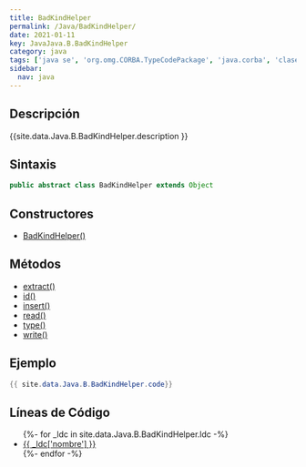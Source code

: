 ```yaml
---
title: BadKindHelper
permalink: /Java/BadKindHelper/
date: 2021-01-11
key: JavaJava.B.BadKindHelper
category: java
tags: ['java se', 'org.omg.CORBA.TypeCodePackage', 'java.corba', 'clase java', 'Java 1.0']
sidebar: 
  nav: java
---
```


## Descripción
{{site.data.Java.B.BadKindHelper.description }}

## Sintaxis
~~~java
public abstract class BadKindHelper extends Object
~~~

## Constructores
* [BadKindHelper()](/Java/BadKindHelper/BadKindHelper/)

## Métodos
* [extract()](/Java/BadKindHelper/extract)
* [id()](/Java/BadKindHelper/id)
* [insert()](/Java/BadKindHelper/insert)
* [read()](/Java/BadKindHelper/read)
* [type()](/Java/BadKindHelper/type)
* [write()](/Java/BadKindHelper/write)

## Ejemplo
~~~java
{{ site.data.Java.B.BadKindHelper.code}}
~~~

## Líneas de Código
<ul>
{%- for _ldc in site.data.Java.B.BadKindHelper.ldc -%}
   <li>
       <a href="{{_ldc['url'] }}">{{ _ldc['nombre'] }}</a>
   </li>
{%- endfor -%}
</ul>
